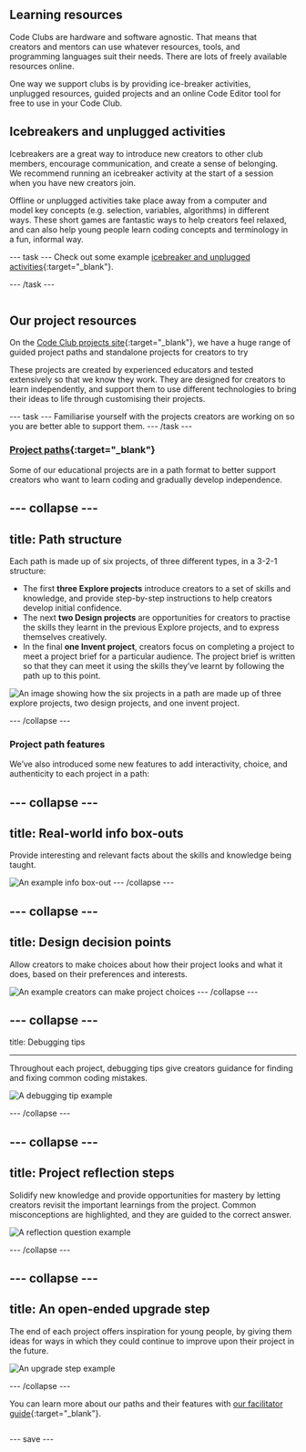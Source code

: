## Learning resources

<div style="display: flex; flex-wrap: wrap">
<div style="flex-basis: 200px; flex-grow: 1; margin-right: 15px;">
Code Clubs are hardware and software agnostic. That means that creators and mentors can use whatever resources, tools, and programming languages suit their needs. There are lots of freely available resources online. 

One way we support clubs is by providing  ice-breaker activities, unplugged resources, guided projects and an online Code Editor tool for free to use in your Code Club.  
  
## Icebreakers and unplugged activities
Icebreakers are a great way to introduce new creators to other club members, encourage communication, and create a sense of belonging. We recommend running an icebreaker activity at the start of a session when you have new creators join. 

Offline or unplugged activities take place away from a computer and model key concepts (e.g. selection, variables, algorithms) in different ways. These short games are fantastic ways to help creators feel relaxed, and can also help young people learn coding concepts and terminology in a fun, informal way.

--- task ---
Check out some example [icebreaker and unplugged activities](https://codeclub.org/en/resources/activities){:target="_blank"}.
  
--- /task ---
  
</div>
<div>

## Our project resources
On the [Code Club projects site](https://projects.raspberrypi.org/en){:target="_blank"}, we have a huge range of guided project paths and standalone projects for creators to try

These projects are created by experienced educators and tested extensively so that we know they work. They are designed for creators to learn independently, and support them to use different technologies to bring their ideas to life through customising their projects.
  
--- task ---
Familiarise yourself with the projects creators are working on so you are better able to support them. 
--- /task ---

### [Project paths](https://projects.raspberrypi.org/en/paths){:target="_blank"}

Some of our educational projects are in a path format to better support creators who want to learn coding and gradually develop independence. 

--- collapse ---
---
title: Path structure
---

Each path is made up of six projects, of three different types, in a 3-2-1 structure:

+ The first **three Explore projects** introduce creators to a set of skills and knowledge, and provide step-by-step instructions to help creators develop initial confidence. 
+ The next **two Design projects** are opportunities for creators to practise the skills they learnt in the previous Explore projects, and to express themselves creatively. 
+ In the final **one Invent project**, creators focus on completing a project to meet a project brief for a particular audience. The project brief is written so that they can meet it using the skills they’ve learnt by following the path up to this point. 
  

![An image showing how the six projects in a path are made up of three explore projects, two design projects, and one invent project.](images/Project-types.png)

--- /collapse ---

### Project path features

We’ve also introduced some new features to add interactivity, choice, and authenticity to each project in a path:

--- collapse ---
---
title: Real-world info box-outs
---

Provide interesting and relevant facts about the skills and knowledge being taught.
  
![An example info box-out](images/box-out.png)
--- /collapse ---

--- collapse ---
---
title: Design decision points
---
Allow creators to make choices about how their project looks and what it does, based on their preferences and interests.
  
![An example creators can make project choices](images/design-decision.png)
--- /collapse ---

--- collapse ---
---

title: Debugging tips

---
Throughout each project, debugging tips give creators guidance for finding and fixing common coding mistakes.

![A debugging tip example](images/Debug-Python.png)

--- /collapse ---
  
--- collapse ---
---
title: Project reflection steps
---
Solidify new knowledge and provide opportunities for mastery by letting creators revisit the important learnings from the project. Common misconceptions are highlighted, and they are guided to the correct answer.

![A reflection question example](images/Reflection.png)

--- /collapse ---

--- collapse ---
---
title: An open-ended upgrade step
---
The end of each project offers inspiration for young people, by giving them ideas for ways in which they could continue to improve upon their project in the future.

![An upgrade step example](images/Upgrade.png)

--- /collapse ---
 

You can learn more about our paths and their features with [our facilitator guide](https://projects.raspberrypi.org/en/projects/321-make-facilitator-guide){:target="_blank"}.

</div>
</div>


--- save ---
